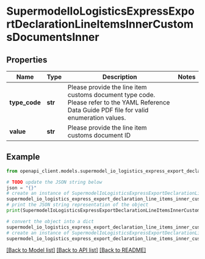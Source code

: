 # SupermodelIoLogisticsExpressExportDeclarationLineItemsInnerCustomsDocumentsInner


## Properties

Name | Type | Description | Notes
------------ | ------------- | ------------- | -------------
**type_code** | **str** | Please provide the line item customs document type code. Please refer to the YAML Reference Data Guide PDF file for valid enumeration values. | 
**value** | **str** | Please provide the line item customs document ID | 

## Example

```python
from openapi_client.models.supermodel_io_logistics_express_export_declaration_line_items_inner_customs_documents_inner import SupermodelIoLogisticsExpressExportDeclarationLineItemsInnerCustomsDocumentsInner

# TODO update the JSON string below
json = "{}"
# create an instance of SupermodelIoLogisticsExpressExportDeclarationLineItemsInnerCustomsDocumentsInner from a JSON string
supermodel_io_logistics_express_export_declaration_line_items_inner_customs_documents_inner_instance = SupermodelIoLogisticsExpressExportDeclarationLineItemsInnerCustomsDocumentsInner.from_json(json)
# print the JSON string representation of the object
print(SupermodelIoLogisticsExpressExportDeclarationLineItemsInnerCustomsDocumentsInner.to_json())

# convert the object into a dict
supermodel_io_logistics_express_export_declaration_line_items_inner_customs_documents_inner_dict = supermodel_io_logistics_express_export_declaration_line_items_inner_customs_documents_inner_instance.to_dict()
# create an instance of SupermodelIoLogisticsExpressExportDeclarationLineItemsInnerCustomsDocumentsInner from a dict
supermodel_io_logistics_express_export_declaration_line_items_inner_customs_documents_inner_from_dict = SupermodelIoLogisticsExpressExportDeclarationLineItemsInnerCustomsDocumentsInner.from_dict(supermodel_io_logistics_express_export_declaration_line_items_inner_customs_documents_inner_dict)
```
[[Back to Model list]](../README.md#documentation-for-models) [[Back to API list]](../README.md#documentation-for-api-endpoints) [[Back to README]](../README.md)


